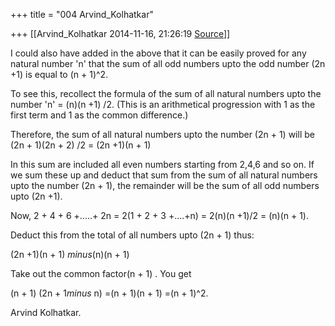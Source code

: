 +++
title = "004 Arvind_Kolhatkar"

+++
[[Arvind_Kolhatkar	2014-11-16, 21:26:19 [Source](https://groups.google.com/g/samskrita/c/Kb6ghZ6tKfw)]]



I could also have added in the above that it can be easily proved for any natural number 'n' that the sum of all odd numbers upto the odd number (2n +1) is equal to (n + 1)^2.

  

To see this, recollect the formula of the sum of all natural numbers upto the number 'n' = (n)(n +1) /2. (This is an arithmetical progression with 1 as the first term and 1 as the common difference.)

Therefore, the sum of all natural numbers upto the number (2n + 1) will be (2n + 1)(2n + 2) /2 = (2n +1)(n + 1)

In this sum are included all even numbers starting from 2,4,6 and so on.
If we sum these up and deduct that sum from the sum of all natural numbers upto the number (2n + 1), the remainder will be the sum of all odd numbers upto (2n +1).

Now, 2 + 4 + 6 +.....+ 2n = 2(1 + 2 + 3 +....+n) = 2(n)(n +1)/2 = (n)(n + 1).

Deduct this from the total of all numbers upto (2n + 1) thus:

(2n +1)(n + 1) *minus*(n)(n + 1)  

Take out the common factor(n + 1) . You get

(n + 1) (2n + 1*minus* n) =(n + 1)(n + 1) =(n + 1)^2.  

  

Arvind Kolhatkar.

> 
> > 
> > 
> > > 
> > > > 
> > > > 
> > > > 
> > 
> > 
> > 

